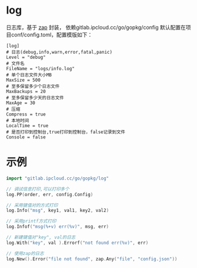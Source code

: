 # log

日志库，基于 [zap](https://github.com/uber-go/zap) 封装， 依赖gitlab.ipcloud.cc/go/gopkg/config 默认配置在项目conf/config.toml，配置模版如下：
```
[log]
# 日志(debug,info,warn,error,fatal,panic)
Level = "debug"
# 文件名
FileName = "logs/info.log"
# 单个日志文件大小MB
MaxSize = 500
# 至多保留多少个日志文件
MaxBackups = 20
# 至多保留多少天的日志文件
MaxAge = 30
# 压缩
Compress = true
# 本地时间
LocalTime = true
# 是否打印到控制台,true打印到控制台，false记录到文件
Console = false
```

# 示例
```go
import "gitlab.ipcloud.cc/go/gopkg/log"

// 调试信息打印,可以打印多个
log.PP(order, err, config.Config)

// 采用键值对的方式打印
log.Info("msg", key1, val1, key2, val2)

// 采用printf方式打印
log.Infof("msg(%+v) err(%v)", msg, err)

// 新建键值对"key", val的日志
log.With("key", val ).Errorf("not found err(%v)", err)

// 使用zap的日志
log.New().Error("file not found", zap.Any("file", "config.json"))
```
